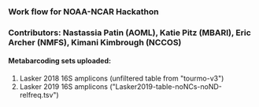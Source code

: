 ### Work flow for NOAA-NCAR Hackathon
### Contributors: Nastassia Patin (AOML), Katie Pitz (MBARI), Eric Archer (NMFS), Kimani Kimbrough (NCCOS)
#### Metabarcoding sets uploaded: 
1. Lasker 2018 16S amplicons (unfiltered table from "tourmo-v3")  
2. Lasker 2019 16S amplicons ("Lasker2019-table-noNCs-noND-relfreq.tsv")
